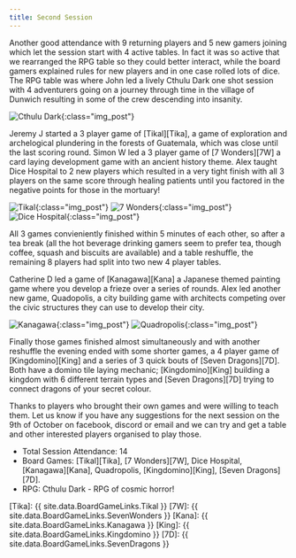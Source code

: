 ```yaml
---
title: Second Session
---
```


Another good attendance with 9 returning players and 5 new gamers joining which let the session start with 4 active tables.
In fact it was so active that we rearranged the RPG table so they could better interact, while the board gamers explained rules for new players and in one case rolled lots of dice.
The RPG table was where John led a lively Cthulu Dark one shot session with 4 adventurers going on a journey through time in the village of Dunwich resulting in some of the crew descending into insanity.

![Cthulu Dark](/images/posts/2019_09_25/CthuluDark.jpg){:class="img_post"}

Jeremy J started a 3 player game of [Tikal][Tika], a game of exploration and archelogical plundering in the forests of Guatemala, which was close until the last scoring round.
Simon W led a 3 player game of [7 Wonders][7W] a card laying development game with an ancient history theme.
Alex taught Dice Hospital to 2 new players which resulted in a very tight finish with all 3 players on the same score through healing patients until you factored in the negative points for those in the mortuary!

![Tikal](/images/posts/2019_09_25/Tikal.jpg){:class="img_post"}
![7 Wonders](/images/posts/2019_09_25/7Wonders.jpg){:class="img_post"}
![Dice Hospital](/images/posts/2019_09_25/DiceHospital.jpg){:class="img_post"}

All 3 games convieniently finished within 5 minutes of each other, so after a tea break (all the hot beverage drinking gamers seem to prefer tea, though coffee, squash and biscuits are available) and a table reshuffle, the remaining 8 players had split into two new 4 player tables.

Catherine D led a game of [Kanagawa][Kana] a Japanese themed painting game where you develop a frieze over a series of rounds.
Alex led another new game, Quadopolis, a city building game with architects competing over the civic structures they can use to develop their city.

![Kanagawa](/images/posts/2019_09_25/Kanagawa.jpg){:class="img_post"}
![Quadropolis](/images/posts/2019_09_25/Quadropolis.jpg){:class="img_post"}

Finally those games finished almost simultaneously and with another reshuffle the evening ended with some shorter games, a 4 player game of [Kingdomino][King] and a series of 3 quick bouts of [Seven Dragons][7D]. Both have a domino tile laying mechanic; [Kingdomino][King] building a kingdom with 6 different terrain types and [Seven Dragons][7D] trying to connect dragons of your secret colour.

Thanks to players who brought their own games and were willing to teach them. Let us know if you have any suggestions for the next session on the 9th of October on facebook, discord or email and we can try and get a table and other interested players organised to play those.

* Total Session Attendance: 14
* Board Games: [Tikal][Tika], [7 Wonders][7W], Dice Hospital, [Kanagawa][Kana], Quadropolis, [Kingdomino][King], [Seven Dragons][7D].
* RPG: Cthulu Dark - RPG of cosmic horror!

[Tika]: {{ site.data.BoardGameLinks.Tikal }}
[7W]: {{ site.data.BoardGameLinks.SevenWonders }}
[Kana]: {{ site.data.BoardGameLinks.Kanagawa }}
[King]: {{ site.data.BoardGameLinks.Kingdomino }}
[7D]: {{ site.data.BoardGameLinks.SevenDragons }}
